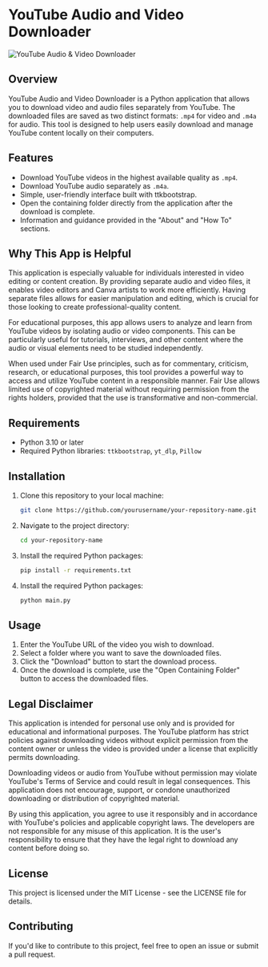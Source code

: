 # YouTube Audio and Video Downloader

![YouTube Audio & Video Downloader](https://github.com/user-attachments/assets/53c28038-ba39-41db-807c-df83c3344fb7)

## Overview

YouTube Audio and Video Downloader is a Python application that allows you to download video and audio files separately from YouTube. The downloaded files are saved as two distinct formats: `.mp4` for video and `.m4a` for audio. This tool is designed to help users easily download and manage YouTube content locally on their computers.

## Features

- Download YouTube videos in the highest available quality as `.mp4`.
- Download YouTube audio separately as `.m4a`.
- Simple, user-friendly interface built with ttkbootstrap.
- Open the containing folder directly from the application after the download is complete.
- Information and guidance provided in the "About" and "How To" sections.

## Why This App is Helpful

This application is especially valuable for individuals interested in video editing or content creation. By providing separate audio and video files, it enables video editors and Canva artists to work more efficiently. Having separate files allows for easier manipulation and editing, which is crucial for those looking to create professional-quality content.

For educational purposes, this app allows users to analyze and learn from YouTube videos by isolating audio or video components. This can be particularly useful for tutorials, interviews, and other content where the audio or visual elements need to be studied independently.

When used under Fair Use principles, such as for commentary, criticism, research, or educational purposes, this tool provides a powerful way to access and utilize YouTube content in a responsible manner. Fair Use allows limited use of copyrighted material without requiring permission from the rights holders, provided that the use is transformative and non-commercial.

## Requirements

- Python 3.10 or later
- Required Python libraries: `ttkbootstrap`, `yt_dlp`, `Pillow`

## Installation

1. Clone this repository to your local machine:
   ```bash
   git clone https://github.com/yourusername/your-repository-name.git

2. Navigate to the project directory:
   ```bash
   cd your-repository-name

3. Install the required Python packages:
   ```bash
   pip install -r requirements.txt

4. Install the required Python packages:
   ```bash
   python main.py

## Usage
   
1. Enter the YouTube URL of the video you wish to download.
2. Select a folder where you want to save the downloaded files.
3. Click the "Download" button to start the download process.
4. Once the download is complete, use the "Open Containing Folder" button to access the downloaded files.

## Legal Disclaimer

This application is intended for personal use only and is provided for educational and informational purposes. The YouTube platform has strict policies against downloading videos without explicit permission from the content owner or unless the video is provided under a license that explicitly permits downloading.

Downloading videos or audio from YouTube without permission may violate YouTube's Terms of Service and could result in legal consequences. This application does not encourage, support, or condone unauthorized downloading or distribution of copyrighted material.

By using this application, you agree to use it responsibly and in accordance with YouTube's policies and applicable copyright laws. The developers are not responsible for any misuse of this application. It is the user's responsibility to ensure that they have the legal right to download any content before doing so.

## License
This project is licensed under the MIT License - see the LICENSE file for details.

## Contributing
If you'd like to contribute to this project, feel free to open an issue or submit a pull request.
